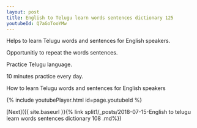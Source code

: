 ```yaml
---
layout: post
title: English to Telugu learn words sentences dictionary 125 
youtubeId: Q7aGoTooYMw
---
```

 
 
Helps to learn Telugu words and sentences for English speakers.

Opportunitiy to repeat the words sentences. 

Practice Telugu language. 
 
10 minutes practice every day. 
 
How to learn Telugu words and sentences for English speakers 
 
{% include youtubePlayer.html id=page.youtubeId %}
 
 
[Next]({{ site.baseurl }}{% link  split1/_posts/2018-07-15-English to telugu learn words sentences dictionary 108 .md%})
 
